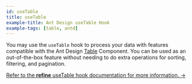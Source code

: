 ```yaml
---
id: useTable
title: useTable
example-title: Ant Design useTable Hook
example-tags: [table, antd]
---
```


You may use the `useTable` hook to process your data with features compatible with the Ant Design [Table](https://ant.design/components/table/) Component. You can be used as an out-of-the-box feature without needing to do extra operations for sorting, filtering, and pagination.

[Refer to the **refine** useTable hook documentation for more information. →](/docs/ui-integrations/ant-design/hooks/use-table/index)

<CodeSandboxExample path="table-antd-use-table" />
